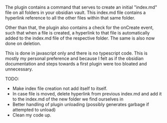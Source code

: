 The plugin contains a command that serves to create an initial "index.md" file on all folders in your obsidian vault. 
This index.md file contains a hyperlink reference to all the other files within that same folder.

Other than that, the plugin also contains a check for the onCreate event, such that when a file is created, a hyperlink to that file is automatically added to the index.md file of the respective folder. The same is also now done on deletion.

This is done in javascript only and there is no typescript code. This is mostly my personal preference and because I felt as if the obsidian documentation and steps towards a first plugin were too bloated and unnecessary.

TODO:

- Make index file creation not add itself to itself.
- In case file is moved, delete hyperlink from previous index.md and add it to the index.md of the new folder we find ourselves in
- Better handling of plugin unloading (possibly generates garbage if attempted to unload)
- Clean my code up.
